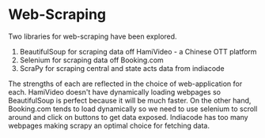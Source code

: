 # Web-Scraping

Two libraries for web-scraping have been explored. 
1. BeautifulSoup for scraping data off HamiVideo - a Chinese OTT platform
2. Selenium for scraping data off Booking.com
3. ScraPy for scraping central and state acts data from indiacode

The strengths of each are reflected in the choice of web-application for each. HamiVideo doesn't have dynamically loading webpages so BeautifulSoup is perfect because it will be much faster. On the other hand, Booking.com tends to load dynamically so we need to use selenium to scroll around and click on buttons to get data exposed. Indiacode has too many webpages making scrapy an optimal choice for fetching data.
